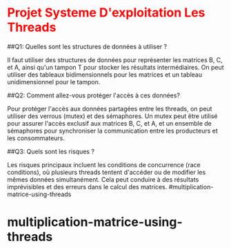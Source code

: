 # <font color="red"> Projet **Systeme D'exploitation** Les Threads </font>

##Q1: Quelles sont les structures de données à utiliser ?

Il faut utiliser des structures de données pour représenter les matrices B, C, et A,
ainsi qu'un tampon T pour stocker les résultats intermédiaires.
On peut utiliser des tableaux bidimensionnels pour les matrices et un tableau unidimensionnel pour le tampon.

##Q2: Comment allez-vous protéger l'accès à ces données?

Pour protéger l'accès aux données partagées entre les threads,
on peut utiliser des verrous (mutex) et des sémaphores.
Un mutex peut être utilisé pour assurer l'accès exclusif aux matrices B, C, et A,
et un ensemble de sémaphores pour synchroniser la communication entre les producteurs et les consommateurs.

##Q3: Quels sont les risques ?

Les risques principaux incluent les conditions de concurrence (race conditions),
où plusieurs threads tentent d'accéder ou de modifier les mêmes données simultanément.
Cela peut conduire à des résultats imprévisibles et des erreurs dans le calcul des matrices.
#multiplication-matrice-using-threads

# multiplication-matrice-using-threads
